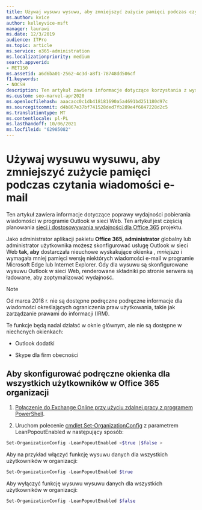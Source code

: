 ```yaml
---
title: Używaj wysuwu wysuwu, aby zmniejszyć zużycie pamięci podczas czytania wiadomości e-mail
ms.author: kvice
author: kelleyvice-msft
manager: laurawi
ms.date: 12/3/2019
audience: ITPro
ms.topic: article
ms.service: o365-administration
ms.localizationpriority: medium
search.appverid:
- MET150
ms.assetid: a6d6ba01-2562-4c3d-a8f1-78748dd506cf
f1.keywords:
- NOCSH
description: Ten artykuł zawiera informacje dotyczące korzystania z wysuwu materiałów informacyjnych w celu zwiększenia wydajności pobierania wiadomości w Outlook w sieci Web.
ms.custom: seo-marvel-apr2020
ms.openlocfilehash: aaacacc0c1db418181690a5a4691bd251180d97c
ms.sourcegitcommit: d4b867e37bf741528ded7fb289e4f6847228d2c5
ms.translationtype: MT
ms.contentlocale: pl-PL
ms.lasthandoff: 10/06/2021
ms.locfileid: "62985082"
---
```

# <a name="use-lean-popouts-to-reduce-memory-used-when-reading-mail-messages"></a>Używaj wysuwu wysuwu, aby zmniejszyć zużycie pamięci podczas czytania wiadomości e-mail

Ten artykuł zawiera informacje dotyczące poprawy wydajności pobierania wiadomości w programie Outlook w sieci Web. Ten artykuł jest częścią planowania [sieci i dostosowywania wydajności dla Office 365](./network-planning-and-performance.md) projektu.
  
Jako administrator aplikacji pakietu **Office 365, administrator** globalny lub administrator użytkownika możesz skonfigurować usługę Outlook w sieci Web **tak, aby** dostarczała nieuchowe wyskakujące okienka _, mniejsza_ i wymagała mniej pamięci wersję niektórych wiadomości e-mail w programie Microsoft Edge lub Internet Explorer. Gdy dla wysuwu są skonfigurowane wysuwu Outlook w sieci Web, renderowane składniki po stronie serwera są ładowane, aby zoptymalizować wydajność.
  
> [!NOTE]
> Od marca 2018 r. nie są dostępne podręczne podręczne informacje dla wiadomości określających ograniczenia praw użytkowania, takie jak zarządzanie prawami do informacji (IRM).
  
Te funkcje będą nadal działać w oknie głównym, ale nie są dostępne w niechcnych okienkach:
  
- Outlook dodatki
  
- Skype dla firm obecności
  
## <a name="to-configure-lean-popouts-for-all-users-within-your-office-365-organization"></a>Aby skonfigurować podręczne okienka dla wszystkich użytkowników w Office 365 organizacji
  
1. [Połączenie do Exchange Online przy użyciu zdalnej pracy z programem PowerShell](/powershell/exchange/connect-to-exchange-online-powershell).
  
2. Uruchom polecenie [cmdlet Set-OrganizationConfig](/powershell/module/exchange/set-organizationconfig) z parametrem LeanPopoutEnabled w następujący sposób:

  ```powershell
  Set-OrganizationConfig -LeanPopoutEnabled <$true |$false >
  ```

  Aby na przykład włączyć funkcję wysuwu danych dla wszystkich użytkowników w organizacji:
  
  ```powershell
  Set-OrganizationConfig -LeanPopoutEnabled $true
  ```

  Aby wyłączyć funkcję wysuwu wysuwu danych dla wszystkich użytkowników w organizacji:

  ```powershell
  Set-OrganizationConfig -LeanPopoutEnabled $false
  ```

